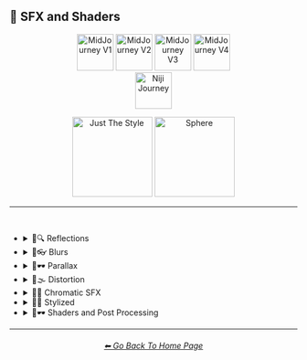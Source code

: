 <h2>🌈 SFX and Shaders</h2>

<div align="center">

[<img src="/Images/Repo_Parts/Buttons/Version_Buttons/button_version_V1_inactive.webp?raw=true" alt="MidJourney V1" height="64" />](/Pages/MJ_V1/Style_Pages/Sphere/SFX_and_Shaders.md)
[<img src="/Images/Repo_Parts/Buttons/Version_Buttons/button_version_V2_inactive.webp?raw=true" alt="MidJourney V2" height="64" />](/Pages/MJ_V2/Style_Pages/Sphere/SFX_and_Shaders.md)
[<img src="/Images/Repo_Parts/Buttons/Version_Buttons/button_version_V3_active.webp?raw=true" alt="MidJourney V3" height="64" />](/Pages/MJ_V3/Style_Pages/Just_The_Style/SFX_and_Shaders.md)
[<img src="/Images/Repo_Parts/Buttons/Version_Buttons/button_version_V4_inactive.webp?raw=true" alt="MidJourney V4" height="64" />](/Pages/MJ_V4/Style_Pages/Just_The_Style/SFX_and_Shaders.md)
<br>
[<img src="/Images/Repo_Parts/Buttons/Version_Buttons/button_version_niji_inactive_full.webp?raw=true" alt="Niji Journey" height="64" />](/Pages/Niji_Journey/Style_Pages/SFX_and_Shaders.md)

[<img src="/Images/Repo_Parts/Buttons/Image_Type_Buttons/button_just_the_style_active.webp?raw=true" alt="Just The Style" width="140.5" />](/Pages/MJ_V3/Style_Pages/Just_The_Style/SFX_and_Shaders.md)
[<img src="/Images/Repo_Parts/Buttons/Image_Type_Buttons/button_sphere_inactive.webp?raw=true" alt="Sphere" width="140.5" />](/Pages/MJ_V3/Style_Pages/Sphere/SFX_and_Shaders.md)

</div>

<hr>
<br>


- <details><summary>🌈🔍 Reflections</summary><p><div align="center">

	| Ray Tracing Reflections | Lumen Reflections | Screen Space Reflections |
	| :-: | :-: | :-: |
	| <img src="/Images/MJ_V3/MidJourney_Styles/Ray_Tracing_Reflections.png?raw=true" width="256" /> | <img src="/Images/MJ_V3/MidJourney_Styles/Lumen_Reflections.png?raw=true" width="256" /> | <img src="/Images/MJ_V3/MidJourney_Styles/Screen_Space_Reflections.png?raw=true" width="256" /> |
	
	<br>
	
	| Diffraction Grading |
	| :-: |
	| <img src="/Images/MJ_V3/MidJourney_Styles/Diffraction_Grading.png?raw=true" width="256" /> |

	<br>

	| Reflection in a puddle | Water Reflection |
	| :-: | :-: |
	| <img src="/Images/MJ_V3/MidJourney_Styles/Wave_10/Reflection_in_a_puddle.png?raw=true" width="256" /> | <img src="/Images/MJ_V3/MidJourney_Styles/Wave_10/Water_Reflection.png?raw=true" width="256" /> |

	</div></p></details>



- <details><summary>🌈👓 Blurs</summary><p><div align="center">

	| Blur | Blurred |
	| :-: | :-: |
	| <img src="/Images/MJ_V3/MidJourney_Styles/Wave_13/Blur.png?raw=true" width="256" /> | <img src="/Images/MJ_V3/MidJourney_Styles/Wave_13/Blurred.png?raw=true" width="256" /> |

	<br>

	| Blurry | Blur Effect | Tilt Blur |
	| :-: | :-: | :-: |
	| <img src="/Images/MJ_V3/MidJourney_Styles/Blurry.png?raw=true" width="256" /> | <img src="/Images/MJ_V3/MidJourney_Styles/Blur_Effect.png?raw=true" width="256" /> | <img src="/Images/MJ_V3/MidJourney_Styles/Tilt_Blur.png?raw=true" width="256" /> |

	<br>

	| Surface-Blur | Radial-Blur | Gaussian-Blur |
    | :-: | :-: | :-: |
    | <img src="/Images/MJ_V3/MidJourney_Styles/Surface-Blur.png?raw=true" width="256" /> | <img src="/Images/MJ_V3/MidJourney_Styles/Radial-Blur.png?raw=true" width="256" /> | <img src="/Images/MJ_V3/MidJourney_Styles/Gaussian-Blur.png?raw=true" width="256" /> |

    <br>

	| Motion | Drifting |
	| :-: | :-: |
	| <img src="/Images/MJ_V3/MidJourney_Styles/Wave_13/Motion.png?raw=true" width="256" /> | <img src="/Images/MJ_V3/MidJourney_Styles/Wave_14/Drifting.png?raw=true" width="256" /> |

    <br>

    | Field-Blur |
    | :-: |
    | <img src="/Images/MJ_V3/MidJourney_Styles/Field-Blur.png?raw=true" width="256" /> |

	</div></p></details>


- <details><summary>🌈🕶 Parallax</summary><p><div align="center">

	| Parallax |
	| :-: |
	| <img src="/Images/MJ_V3/MidJourney_Styles/Parallax.png?raw=true" width="256" /> |
	
	<br>
	
	| Anaglyph |
	| :-: |
	| <img src="/Images/MJ_V3/MidJourney_Styles/Anaglyph.png?raw=true" width="256" /> |
	
	<br>
	
	| Multiscopy | Autostereoscopy | Stereoscopy |
	| :-: | :-: | :-: |
	| <img src="/Images/MJ_V3/MidJourney_Styles/Multiscopy.png?raw=true" width="256" /> | <img src="/Images/MJ_V3/MidJourney_Styles/Autostereoscopy.png?raw=true" width="256" /> | <img src="/Images/MJ_V3/MidJourney_Styles/Stereoscopy.png?raw=true" width="256" /> |
	
	</div></p></details>


- <details><summary>🌈🌫 Distortion</summary><p><div align="center">

	| Distortion | Morph |
	| :-: | :-: |
	| <img src="/Images/MJ_V3/MidJourney_Styles/Distortion.png?raw=true" width="256" /> | <img src="/Images/MJ_V3/MidJourney_Styles/Morph.png?raw=true" width="256" /> |
	
	<br>
	
	| Interlace | Interlaced |
	| :-: | :-: |
	| <img src="/Images/MJ_V3/MidJourney_Styles/Interlace.png?raw=true" width="256" /> | <img src="/Images/MJ_V3/MidJourney_Styles/Interlaced.png?raw=true" width="256" /> |

	<br>

	| Lenticular |
	| :-: |
	| <img src="/Images/MJ_V3/MidJourney_Styles/Lenticular.png?raw=true" width="256" /> |
	
	<br>

	| Tornadic |
	| :-: |
	| <img src="/Images/MJ_V3/MidJourney_Styles/Tornadic.png?raw=true" width="256" /> |
	
	</div></p></details>


- <details><summary>🌈🎨 Chromatic SFX</summary><p><div align="center">

	| Chromatic Aberration | RGB Displacement |
	| :-: | :-: |
	| <img src="/Images/MJ_V3/MidJourney_Styles/Chromatic_Aberration.png?raw=true" width="256" /> | <img src="/Images/MJ_V3/MidJourney_Styles/RGB_Displacement.png?raw=true" width="256" /> |

	<br>

	| Harris Shutter |
	| :-: |
	| <img src="/Images/MJ_V3/MidJourney_Styles/Harris_Shutter.png?raw=true" width="256" /> |
	
	</div></p></details>


- <details><summary>🌈💫 Stylized</summary><p><div align="center">

	| Scan Lines |
	| :-: |
	| <img src="/Images/MJ_V3/MidJourney_Styles/Scan_Lines.png?raw=true" width="256" /> |

	<br>

	| Posterization | Quantization |
	| :-: | :-: |
	| <img src="/Images/MJ_V3/MidJourney_Styles/Posterization.png?raw=true" width="256" /> | <img src="/Images/MJ_V3/MidJourney_Styles/Quantization.png?raw=true" width="256" /> |

	<br>
	
	| Sobel Operator | Edge Detection | Convolution Matrix |
	| :-: | :-: | :-: |
	| <img src="/Images/MJ_V3/MidJourney_Styles/Sobel_Operator.png?raw=true" width="256" /> | <img src="/Images/MJ_V3/MidJourney_Styles/Edge_Detection.png?raw=true" width="256" /> | <img src="/Images/MJ_V3/MidJourney_Styles/Convolution_Matrix.png?raw=true" width="256" /> |

	<br>

	| Moire Patterns | Twisted Rays |
	| :-: | :-: |
	| <img src="/Images/MJ_V3/MidJourney_Styles/Moire_Patterns.png?raw=true" width="256" /> | <img src="/Images/MJ_V3/MidJourney_Styles/Twisted_Rays.png?raw=true" width="256" /> |

	<br>

	| Quantum-Wavetracing | Sabattier Effect |
	| :-: | :-: |
	| <img src="/Images/MJ_V3/MidJourney_Styles/Quantum-Wavetracing.png?raw=true" width="256" /> | <img src="/Images/MJ_V3/MidJourney_Styles/Sabattier_Effect.png?raw=true" width="256" /> |
	
	<br>

	| Textured |
	| :-: |
	| <img src="/Images/MJ_V3/MidJourney_Styles/Textured.png?raw=true" width="256" /> |

	<br>

	| Glowing Edges |
	| :-: |
	| <img src="/Images/MJ_V3/MidJourney_Styles/Glowing_Edges.png?raw=true" width="256" /> |

	<br>
	
	| Tessellated | Emboss | Starburst |
	| :-: | :-: | :-: |
	| <img src="/Images/MJ_V3/MidJourney_Styles/Tessellated.png?raw=true" width="256" /> | <img src="/Images/MJ_V3/MidJourney_Styles/Emboss.png?raw=true" width="256" /> | <img src="/Images/MJ_V3/MidJourney_Styles/Starburst.png?raw=true" width="256" /> |

	<br>

	| Cropped | Sharpened |
	| :-: | :-: |
	| <img src="/Images/MJ_V3/MidJourney_Styles/Cropped.png?raw=true" width="256" /> | <img src="/Images/MJ_V3/MidJourney_Styles/Sharpened.png?raw=true" width="256" /> |

	<br>
	
	| Dilate | Erode |
	| :-: | :-: |
	| <img src="/Images/MJ_V3/MidJourney_Styles/Dilate.png?raw=true" width="256" /> | <img src="/Images/MJ_V3/MidJourney_Styles/Erode.png?raw=true" width="256" /> |

	<br>
	
	| Smudged | Mordancage |
	| :-: | :-: |
	| <img src="/Images/MJ_V3/MidJourney_Styles/Smudged.png?raw=true" width="256" /> | <img src="/Images/MJ_V3/MidJourney_Styles/Mordancage.png?raw=true" width="256" /> |

	</div></p></details>


- <details><summary>🌈🕶 Shaders and Post Processing</summary><p><div align="center">

	| Ray Traced | Ray Tracing Ambient Occlusion | RTX |
	| :-: | :-: | :-: |
	| <img src="/Images/MJ_V3/MidJourney_Styles/Ray_Traced.png?raw=true" width="256" /> | <img src="/Images/MJ_V3/MidJourney_Styles/Ray_Tracing_Ambient_Occlusion.png?raw=true" width="256" /> | <img src="/Images/MJ_V3/MidJourney_Styles/RTX.png?raw=true" width="256" /> |
	
	<br>

	| Shaders | OpenGL-Shaders | GLSL-Shaders |
	| :-: | :-: | :-: |
	| <img src="/Images/MJ_V3/MidJourney_Styles/Shaders.png?raw=true" width="256" /> | <img src="/Images/MJ_V3/MidJourney_Styles/OpenGL-Shaders.png?raw=true" width="256" /> | <img src="/Images/MJ_V3/MidJourney_Styles/GLSL-Shaders.png?raw=true" width="256" /> |
	
	<br>

	| Anti-Aliasing | FXAA | TXAA |
	| :-: | :-: | :-: |
	| <img src="/Images/MJ_V3/MidJourney_Styles/Anti-Aliasing.png?raw=true" width="256" /> | <img src="/Images/MJ_V3/MidJourney_Styles/FXAA.png?raw=true" width="256" /> | <img src="/Images/MJ_V3/MidJourney_Styles/TXAA.png?raw=true" width="256" /> |
	
	<br>
	
	| Sharpen | Spot-Healing | Digitally Enhanced |
	| :-: | :-: | :-: |
	| <img src="/Images/MJ_V3/MidJourney_Styles/Sharpen.png?raw=true" width="256" /> | <img src="/Images/MJ_V3/MidJourney_Styles/Spot-Healing.png?raw=true" width="256" /> | <img src="/Images/MJ_V3/MidJourney_Styles/Digitally_Enhanced.png?raw=true" width="256" /> |

	<br>

	| Post Processing | Post-Processing | Post-Production |
	| :-: | :-: | :-: |
	| <img src="/Images/MJ_V3/MidJourney_Styles/Post_Processing.png?raw=true" width="256" /> | <img src="/Images/MJ_V3/MidJourney_Styles/Wave_13/Post-Processing.png?raw=true" width="256" /> | <img src="/Images/MJ_V3/MidJourney_Styles/Post-Production.png?raw=true" width="256" /> |

	<br>

	| Tone Mapping |
	| :-: |
	| <img src="/Images/MJ_V3/MidJourney_Styles/Tone_Mapping.png?raw=true" width="256" /> |
	
	<br>
	
	| VFX | SFX | CGI |
	| :-: | :-: | :-: |
	| <img src="/Images/MJ_V3/MidJourney_Styles/VFX.png?raw=true" width="256" /> | <img src="/Images/MJ_V3/MidJourney_Styles/SFX.png?raw=true" width="256" /> | <img src="/Images/MJ_V3/MidJourney_Styles/CGI.png?raw=true" width="256" /> |

	<br>
	
	| SSAO | De-Noise | Cel Shading |
	| :-: | :-: | :-: |
	| <img src="/Images/MJ_V3/MidJourney_Styles/SSAO.png?raw=true" width="256" /> | <img src="/Images/MJ_V3/MidJourney_Styles/De-Noise.png?raw=true" width="256" /> | <img src="/Images/MJ_V3/MidJourney_Styles/Cel_Shading.png?raw=true" width="256" /> |

	</div></p></details>


<hr><!--------------->
<div align="center">
<h6><a href="https://github.com/willwulfken/MidJourney-Styles-and-Keywords-Reference/blob/main/README.md">⬅ Go Back To Home Page</a></h6>
</div>